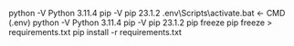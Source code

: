 python -V
Python 3.11.4
pip -V
pip 23.1.2
.env\Scripts\activate.bat <- CMD
(.env)
python -V
Python 3.11.4
pip -V
pip 23.1.2
pip freeze
pip freeze > requirements.txt
pip install -r requirements.txt
